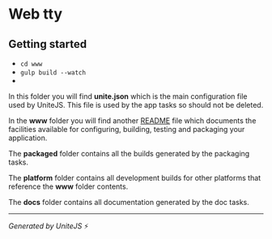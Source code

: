 # Web tty

## Getting started

- `cd www`
- `gulp build --watch`
- 


In this folder you will find **unite.json** which is the main configuration file used by UniteJS. This file is used by the app tasks so should not be deleted.

In the **www** folder you will find another [README](/www/README.md) file which documents the facilities available for configuring, building, testing and packaging your application.

The **packaged** folder contains all the builds generated by the packaging tasks.

The **platform** folder contains all development builds for other platforms that reference the **www** folder contents.

The **docs** folder contains all documentation generated by the doc tasks.

---
*Generated by UniteJS* :zap:
